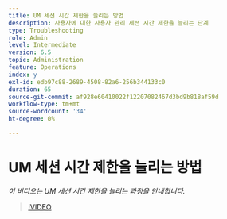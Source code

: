```yaml
---
title: UM 세션 시간 제한을 늘리는 방법
description: 사용자에 대한 사용자 관리 세션 시간 제한을 늘리는 단계
type: Troubleshooting
role: Admin
level: Intermediate
version: 6.5
topic: Administration
feature: Operations
index: y
exl-id: edb97c88-2689-4508-82a6-256b344133c0
duration: 65
source-git-commit: af928e60410022f12207082467d3bd9b818af59d
workflow-type: tm+mt
source-wordcount: '34'
ht-degree: 0%

---
```



# UM 세션 시간 제한을 늘리는 방법

*이 비디오는 UM 세션 시간 제한을 늘리는 과정을 안내합니다.*

>[!VIDEO](https://video.tv.adobe.com/v/335503?quality=12&learn=on)
